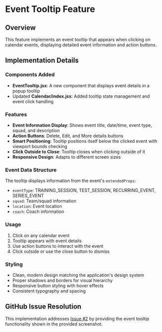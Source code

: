# Event Tooltip Feature

## Overview
This feature implements an event tooltip that appears when clicking on calendar events, displaying detailed event information and action buttons.

## Implementation Details

### Components Added
- **EventTooltip.jsx**: A new component that displays event details in a popup tooltip
- Updated **Calendar/index.jsx**: Added tooltip state management and event click handling

### Features
- **Event Information Display**: Shows event title, date/time, event type, squad, and description
- **Action Buttons**: Delete, Edit, and More details buttons
- **Smart Positioning**: Tooltip positions itself below the clicked event with viewport bounds checking
- **Click Outside to Close**: Tooltip closes when clicking outside of it
- **Responsive Design**: Adapts to different screen sizes

### Event Data Structure
The tooltip displays information from the event's `extendedProps`:
- `eventType`: TRAINING_SESSION, TEST_SESSION, RECURRING_EVENT, SERIES_EVENT
- `squad`: Team/squad information
- `location`: Event location
- `coach`: Coach information

### Usage
1. Click on any calendar event
2. Tooltip appears with event details
3. Use action buttons to interact with the event
4. Click outside or use the close button to dismiss

### Styling
- Clean, modern design matching the application's design system
- Proper shadows and borders for visual hierarchy
- Responsive button styling with hover effects
- Consistent typography and spacing

## GitHub Issue Resolution
This implementation addresses [Issue #2](https://github.com/saarbyrner/injuryprofiler-calendar-prototype/issues/2) by providing the event tooltip functionality shown in the provided screenshot.
